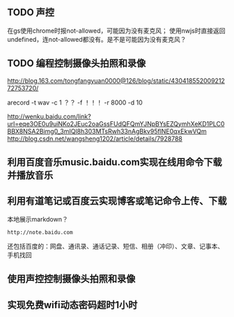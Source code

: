 ## TODO 声控

在gs使用chrome时报not-allowed，可能因为没有麦克风；
使用nwjs时直接返回undefined，连not-allowed都没有。是不是可能因为没有麦克风？

## TODO 编程控制摄像头拍照和录像

http://blog.163.com/tongfangyuan0000@126/blog/static/43041855200921272753720/

arecord
-t wav
-c 1 ？？
-f ！！！
-r 8000
-d 10

http://wenku.baidu.com/link?url=eqe3OE0u9uiNKo2JEuc2oaGssFUdQFQmYJNpBYsEZQymhXeKD1PLC0BBX8NSA2Bimg0_3mIQl8h303MTsRwh33nAgBkv95flNE0qxEkwVQm
http://blog.csdn.net/wangsheng1202/article/details/7928788

## 利用百度音乐music.baidu.com实现在线用命令下载并播放音乐

## 利用有道笔记或百度云实现博客或笔记命令上传、下载

本地展示markdown？

    http://note.baidu.com

还包括百度的：网盘、通讯录、通话记录、短信、相册（冲印）、文章、记事本、手机找回

## 使用声控控制摄像头拍照和录像

## 实现免费wifi动态密码超时1小时
